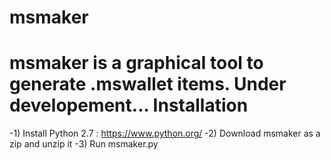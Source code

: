 # msmaker
msmaker is a graphical tool to generate .mswallet items.
Under developement...
Installation
============
-1) Install Python 2.7 : https://www.python.org/
-2) Download msmaker as a zip and unzip it
-3) Run msmaker.py
  
